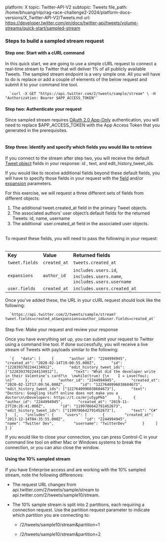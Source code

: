 platform: X
topic: Twitter-API-V2
subtopic: Tweets
file_path: /home/bhuang/nlp/rag-race-challenge2-2024/platform-docs-versions/X_Twitter-API-V2/Tweets.md
url: https://developer.twitter.com/en/docs/twitter-api/tweets/volume-streams/quick-start/sampled-stream


### Steps to build a sampled stream request

#### Step one: Start with a cURL command

In this quick start, we are going to use a simple cURL request to connect a real-time stream to Twitter that will deliver 1% of all publicly available Tweets. The sampled stream endpoint is a very simple one. All you will have to do is replace or add a couple of elements of the below request and submit it to your command line tool.

      `curl -X GET "https://api.twitter.com/2/tweets/sample/stream" \ -H "Authorization: Bearer $APP_ACCESS_TOKEN"` 
    

#### Step two: Authenticate your request  

Since sampled stream requires [OAuth 2.0 App-Only](https://developer.twitter.com/en/docs/authentication/oauth-2-0/application-only) authentication, you will need to replace $APP\_ACCESS\_TOKEN with the App Access Token that you generated in the prerequisites.   
 

#### Step three: Identify and specify which fields you would like to retrieve

If you connect to the stream after step two, you will receive the default [Tweet object](https://developer.twitter.com/content/developer-twitter/en/docs/twitter-api/object-reference/tweet) fields in your response: id , text, and edit\_history\_tweet\_ids. 

If you would like to receive additional fields beyond these default fields, you will have to specify those fields in your request with the [field](https://developer.twitter.com/content/developer-twitter/en/docs/twitter-api/fields) and/or [expansion](https://developer.twitter.com/content/developer-twitter/en/docs/twitter-api/expansions) parameters.  

For this exercise, we will request a three different sets of fields from different objects:

1. The additional tweet.created\_at field in the primary Tweet objects.
2. The associated authors’ user object’s default fields for the returned Tweets: id, name, username
3. The additional  user.created\_at field in the associated user objects.   
     

To request these fields, you will need to pass the following in your request:  
 

|     |     |     |
| --- | --- | --- |
| **Key** | **Value** | **Returned fields** |
| `tweet.fields` | `created_at` | `tweets.created_at` |
| `expansions` | `author_id` | `includes.users.id`, `includes.users.name`, `includes.users.username` |
| `user.fields` | `created_at` | `includes.users.created_at` |

  
Once you've added these, the URL in your cURL request should look like the following:

      `https://api.twitter.com/2/tweets/sample/stream?tweet.fields=created_at&expansions=author_id&user.fields=created_at`
    

####   
Step five: Make your request and review your response

Once you have everything set up, you can submit your request to Twitter using a command line tool. If done successfully, you will receive a live stream of Tweets with payloads similar to the following:

      `{   "data": [     {       "author_id": "2244994945",       "created_at": "2020-02-14T19:00:55.000Z",       "id": "1228393702244134912",       "edit_history_tweet_ids": ["1228393702244134912"],       "text": "What did the developer write in their Valentine’s card?\n  \nwhile(true) {\n    I = Love(You);  \n}"     },     {       "author_id": "2244994945",       "created_at": "2020-02-12T17:09:56.000Z",       "id": "1227640996038684673",       "edit_history_tweet_ids": ["1227640996038684673"],       "text": "Doctors: Googling stuff online does not make you a doctor\n\nDevelopers: https://t.co/mrju5ypPkb"     },     {       "author_id": "2244994945",       "created_at": "2019-11-27T20:26:41.000Z",       "id": "1199786642791452673",       "edit_history_tweet_ids": ["1199786642791452673"],       "text": "C#"     }   ],   "includes": {     "users": [       {         "created_at": "2013-12-14T04:35:55.000Z",         "id": "2244994945",         "name": "Twitter Dev",         "username": "TwitterDev"       }     ]   } }`
    

If you would like to close your connection, you can press Control-C in your command line tool on either Mac or Windows systems to break the connection, or you can also close the window. 

#### Using the 10% sampled stream

If you have Enterprise access and are working with the 10% sampled stream, note the following differences:   

* The request URL changes from api.twitter.com/2/tweets/sample/stream to api.twitter.com/2/tweets/sample10/stream.
    
* The 10% sample stream is split into 2 partitions, each requiring a connection request. Use the partition request parameter to indicate which partition you are connecting to:
    
    * /2/tweets/sample10/stream&partition=1
        
    * /2/tweets/sample10/stream&partition=2